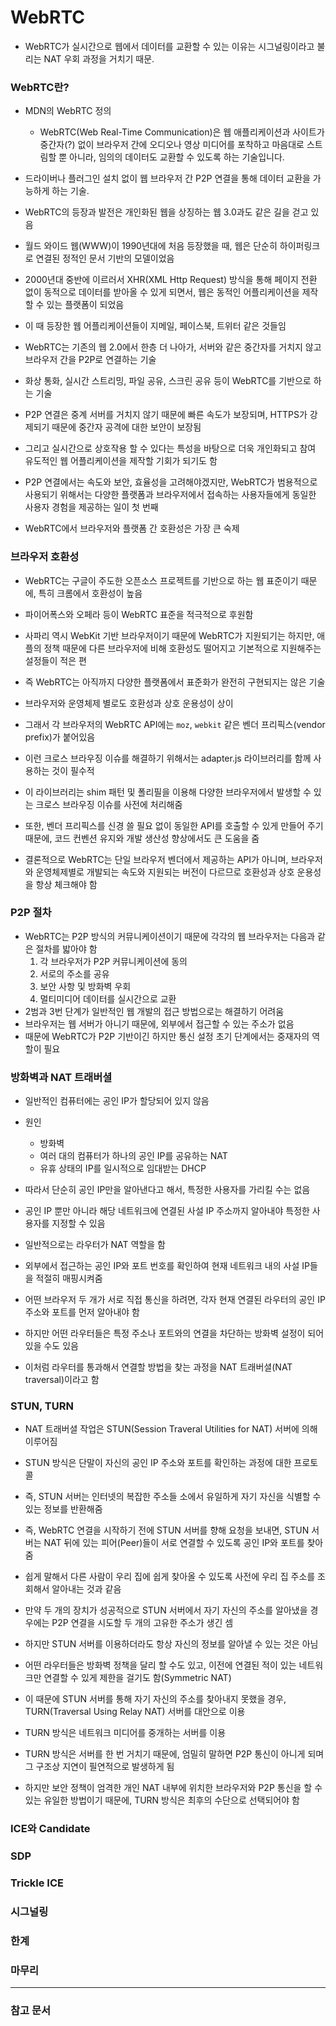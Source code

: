 # WebRTC

- WebRTC가 실시간으로 웹에서 데이터를 교환할 수 있는 이유는 시그널링이라고 불리는 NAT 우회 과정을 거치기 때문.

### WebRTC란?

- MDN의 WebRTC 정의
    - WebRTC(Web Real-Time Communication)은 웹 애플리케이션과 사이트가 중간자(?) 없이 브라우저 간에 오디오나 영상 미디어를 포착하고 마음대로 스트림할 뿐 아니라, 임의의 데이터도 교환할 수 있도록 하는 기술입니다.
- 드라이버나 플러그인 설치 없이 웹 브라우저 간 P2P 연결을 통해 데이터 교환을 가능하게 하는 기술.
- WebRTC의 등장과 발전은 개인화된 웹을 상징하는 웹 3.0과도 같은 길을 걷고 있음

- 월드 와이드 웹(WWW)이 1990년대에 처음 등장했을 때, 웹은 단순히 하이퍼링크로 연결된 정적인 문서 기반의 모델이었음
- 2000년대 중반에 이르러서 XHR(XML Http Request) 방식을 통해 페이지 전환 없이 동적으로 데이터를 받아올 수 있게 되면서, 웹은 동적인 어플리케이션을 제작할 수 있는 플랫폼이 되었음
- 이 때 등장한 웹 어플리케이션들이 지메일, 페이스북, 트위터 같은 것들임

- WebRTC는 기존의 웹 2.0에서 한층 더 나아가, 서버와 같은 중간자를 거치지 않고 브라우저 간을 P2P로 연결하는 기술
- 화상 통화, 실시간 스트리밍, 파일 공유, 스크린 공유 등이 WebRTC를 기반으로 하는 기술
- P2P 연결은 중계 서버를 거치지 않기 때문에 빠른 속도가 보장되며, HTTPS가 강제되기 때문에 중간자 공격에 대한 보안이 보장됨
- 그리고 실시간으로 상호작용 할 수 있다는 특성을 바탕으로 더욱 개인화되고 참여 유도적인 웹 어플리케이션을 제작할 기회가 되기도 함

- P2P 연결에서는 속도와 보안, 효율성을 고려해야겠지만, WebRTC가 범용적으로 사용되기 위해서는 다양한 플랫폼과 브라우저에서 접속하는 사용자들에게 동일한 사용자 경험을 제공하는 일이 첫 번째
- WebRTC에서 브라우저와 플랫폼 간 호환성은 가장 큰 숙제

### 브라우저 호환성

- WebRTC는 구글이 주도한 오픈소스 프로젝트를 기반으로 하는 웹 표준이기 때문에, 특히 크롬에서 호환성이 높음
- 파이어폭스와 오페라 등이 WebRTC 표준을 적극적으로 후원함
- 사파리 역시 WebKit 기반 브라우저이기 때문에 WebRTC가 지원되기는 하지만, 애플의 정책 때문에 다른 브라우저에 비해 호환성도 떨어지고 기본적으로 지원해주는 설정들이 적은 편

- 즉 WebRTC는 아직까지 다양한 플랫폼에서 표준화가 완전히 구현되지는 않은 기술
- 브라우저와 운영체제 별로도 호환성과 상호 운용성이 상이
- 그래서 각 브라우저의 WebRTC API에는 `moz`, `webkit` 같은 벤더 프리픽스(vendor prefix)가 붙어있음

- 이런 크로스 브라우징 이슈를 해결하기 위해서는 adapter.js 라이브러리를 함께 사용하는 것이 필수적
- 이 라이브러리는 shim 패턴 및 폴리필을 이용해 다양한 브라우저에서 발생할 수 있는 크로스 브라우징 이슈를 사전에 처리해줌
- 또한, 벤더 프리픽스를 신경 쓸 필요 없이 동일한 API를 호출할 수 있게 만들어 주기 때문에, 코드 컨벤션 유지와 개발 생산성 향상에서도 큰 도움을 줌

- 결론적으로 WebRTC는 단일 브라우저 벤더에서 제공하는 API가 아니며, 브라우저와 운영체제별로 개발되는 속도와 지원되는 버전이 다르므로 호환성과 상호 운용성을 항상 체크해야 함

### P2P 절차

- WebRTC는 P2P 방식의 커뮤니케이션이기 때문에 각각의 웹 브라우저는 다음과 같은 절차를 밟아야 함
    1. 각 브라우저가 P2P 커뮤니케이션에 동의
    2. 서로의 주소를 공유
    3. 보안 사항 및 방화벽 우회
    4. 멀티미디어 데이터를 실시간으로 교환
- 2범과 3번 단계가 일반적인 웹 개발의 접근 방법으로는 해결하기 어려움
- 브라우저는 웹 서버가 아니기 때문에, 외부에서 접근할 수 있는 주소가 없음
- 때문에 WebRTC가 P2P 기반이긴 하지만 통신 설정 초기 단계에서는 중재자의 역할이 필요

### 방화벽과 NAT 트래버셜

- 일반적인 컴퓨터에는 공인 IP가 할당되어 있지 않음
- 원인
    - 방화벽
    - 여러 대의 컴퓨터가 하나의 공인 IP를 공유하는 NAT
    - 유휴 상태의 IP를 일시적으로 임대받는 DHCP
- 따라서 단순히 공인 IP만을 알아낸다고 해서, 특정한 사용자를 가리킬 수는 없음
- 공인 IP 뿐만 아니라 해당 네트워크에 연결된 사설 IP 주소까지 알아내야 특정한 사용자를 지정할 수 있음

- 일반적으로는 라우터가 NAT 역할을 함
- 외부에서 접근하는 공인 IP와 포트 번호를 확인하여 현재 네트워크 내의 사설 IP들을 적절히 매핑시켜줌
- 어떤 브라우저 두 개가 서로 직접 통신을 하려면, 각자 현재 연결된 라우터의 공인 IP주소와 포트를 먼저 알아내야 함

- 하지만 어떤 라우터들은 특정 주소나 포트와의 연결을 차단하는 방화벽 설정이 되어 있을 수도 있음
- 이처럼 라우터를 통과해서 연결할 방법을 찾는 과정을 NAT 트래버셜(NAT traversal)이라고 함

### STUN, TURN

- NAT 트래버셜 작업은 STUN(Session Traveral Utilities for NAT) 서버에 의해 이루어짐
- STUN 방식은 단말이 자신의 공인 IP 주소와 포트를 확인하는 과정에 대한 프로토콜
- 즉, STUN 서버는 인터넷의 복잡한 주소들 소에서 유일하게 자기 자신을 식별할 수 있는 정보를 반환해줌
- 즉, WebRTC 연결을 시작하기 전에 STUN 서버를 향해 요청을 보내면, STUN 서버는 NAT 뒤에 있는 피어(Peer)들이 서로 연결할 수 있도록 공인 IP와 포트를 찾아줌

- 쉽게 말해서 다른 사람이 우리 집에 쉽게 찾아올 수 있도록 사전에 우리 집 주소를 조회해서 알아내는 것과 같음
- 만약 두 개의 장치가 성공적으로 STUN 서버에서 자기 자신의 주소를 알아냈을 경우에는 P2P 연결을 시도할 두 개의 고유한 주소가 생긴 셈

- 하지만 STUN 서버를 이용하더라도 항상 자신의 정보를 알아낼 수 있는 것은 아님
- 어떤 라우터들은 방화벽 정책을 달리 할 수도 있고, 이전에 연결된 적이 있는 네트워크만 연결할 수 있게 제한을 걸기도 함(Symmetric NAT)
- 이 때문에 STUN 서버를 통해 자기 자신의 주소를 찾아내지 못했을 경우, TURN(Traversal Using Relay NAT) 서버를 대안으로 이용

- TURN 방식은 네트워크 미디어를 중개하는 서버를 이용
- TURN 방식은 서버를 한 번 거치기 때문에, 엄밀히 말하면 P2P 통신이 아니게 되며 그 구조상 지연이 필연적으로 발생하게 됨
- 하지만 보안 정책이 엄격한 개인 NAT 내부에 위치한 브라우저와 P2P 통신을 할 수 있는 유일한 방법이기 때문에, TURN 방식은 최후의 수단으로 선택되어야 함

### ICE와 Candidate

### SDP

### Trickle ICE

### 시그널링

### 한계

### 마무리

---

### 참고 문서
